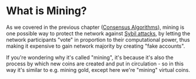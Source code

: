 # What is Mining?

As we covered in the previous chapter ([Consensus Algorithms](/content/part-1-blockchain-networks-concepts/consensus-algorithms/overview.md)), mining is one possible way to protect the network against [Sybil attacks](https://en.wikipedia.org/wiki/Sybil_attack), by letting the network participants "vote" in proportion to their computational power, thus making it expensive to gain network majority by creating "fake accounts".

If you're wondering why it's called "mining", it's because it's also the process by which new coins are created and put in circulation - so in this way it's similar to e.g. mining gold, except here we're "mining" virtual coins.
